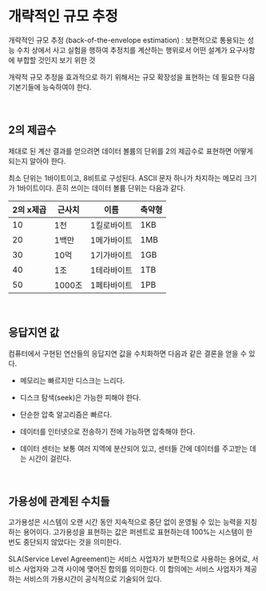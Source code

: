 # 개략적인 규모 추정

개략적인 규모 추정 (back-of-the-envelope estimation) : 보편적으로 통용되는 성능 수치 상에서 사고 실험을 행하여 추정치를 계산하는 행위로서 어떤 설계가 요구사항에 부합할 것인지 보기 위한 것

개략적 규모 추정을 효과적으로 하기 위해서는 규모 확장성을 표현하는 데 필요한 다음 기본기들에 능숙하여야 한다.

<br>

## 2의 제곱수

제대로 된 계산 결과를 얻으려면 데이터 볼륨의 단위를 2의 제곱수로 표현하면 어떻게 되는지 알아야 한다. 

최소 단위는 1바이트이고, 8비트로 구성된다. ASCII 문자 하나가 차지하는 메모리 크기가 1바이트이다. 흔히 쓰이는 데이터 볼륨 단위는 다음과 같다.

| 2의 x제곱 | 근사치 | 이름        | 축약형 |
| --------- | ------ | ----------- | ------ |
| 10        | 1천    | 1킬로바이트 | 1KB    |
| 20        | 1백만  | 1메가바이트 | 1MB    |
| 30        | 10억   | 1기가바이트 | 1GB    |
| 40        | 1조    | 1테라바이트 | 1TB    |
| 50        | 1000조 | 1페타바이트 | 1PB    |

<br>



## 응답지연 값

컴퓨터에서 구현된 연산들의 응답지연 값을 수치화하면 다음과 같은 결론을 얻을 수 있다.

- 메모리는 빠르지만 디스크는 느리다.
- 디스크 탐색(seek)은 가능한 피해야 한다.
- 단순한 압축 알고리즘은 빠르다.

- 데이터를 인터넷으로 전송하기 전에 가능하면 압축해야 한다.
- 데이터 센터는 보통 여러 지역에 분산되어 있고, 센터들 간에 데이터를 주고받는 데는 시간이 걸린다.

<br>



## 가용성에 관계된 수치들

고가용성은 시스템이 오랜 시간 동안 지속적으로 중단 없이 운영될 수 있는 능력을 지칭하는 용어이다. 고가용성을 표현하는 값은 퍼센트로 표현하는데 100%는 시스템이 한 번도 중단되지 않았다는 것을 의미한다.

SLA(Service Level Agreement)는 서비스 사업자가 보편적으로 사용하는 용어로, 서비스 사업자와 고객 사이에 맺어진 합의를 의미한다. 이 합의에는 서비스 사업자가 제공하는 서비스의 가용시간이 공식적으로 기술되어 있다.
